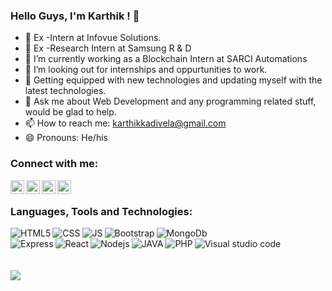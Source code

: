 ### Hello Guys, I'm Karthik ! 👋



- 🔭 Ex -Intern at Infovue Solutions.
- 🌱 Ex -Research Intern at Samsung R & D
- 🔭 I’m currently working as a Blockchain Intern at SARCI Automations
- 👯 I’m looking out for internships and oppurtunities to work.
- 🤔 Getting equipped with new technologies and updating myself with the latest technologies.
- 💬 Ask me about Web Development and any programming related stuff, would be glad to help.
- 📫 How to reach me: karthikkadivela@gmail.com
- 😄 Pronouns: He/his

### Connect with me:
[<img align="left"   width="22px" src="https://cdn.jsdelivr.net/npm/simple-icons@v3/icons/linkedin.svg" />][linkedin]
[<img align="left"  width="22px" src="https://cdn.jsdelivr.net/npm/simple-icons@v3/icons/udemy.svg" />][udemy]
[<img align="left" alt="kwikmatt | Facebook" width="22px" src="https://cdn.jsdelivr.net/npm/simple-icons@v3/icons/facebook.svg" />][facebook]
[<img align="left" alt="codeSTACKr | Instagram" width="22px" src="https://cdn.jsdelivr.net/npm/simple-icons@v3/icons/instagram.svg" />][instagram]

<br />

### Languages, Tools and Technologies:
<img  align="left" alt="HTML5" src="https://img.shields.io/badge/HTML5-E34F26?style=for-the-badge&logo=html5&logoColor=white" />
<img  align="left" alt="CSS" src="https://img.shields.io/badge/CSS3-1572B6?style=for-the-badge&logo=css3&logoColor=white" />
<img  align="left" alt="JS" src="https://img.shields.io/badge/JavaScript-323330?style=for-the-badge&logo=javascript&logoColor=F7DF1E" />
<img  align="left" alt="Bootstrap" src="https://img.shields.io/badge/Bootstrap-563D7C?style=for-the-badge&logo=bootstrap&logoColor=white" />
<img  align="left" alt="MongoDb" src="https://img.shields.io/badge/MongoDB-white?style=for-the-badge&logo=mongodb&logoColor=4EA94B" /><br/>
<img  align="left" alt="Express" src="https://img.shields.io/badge/Express.js-000000?style=for-the-badge&logo=express&logoColor=white" />
<img  align="left" alt="React" src="https://img.shields.io/badge/React-20232A?style=for-the-badge&logo=react&logoColor=61DAFB" /> 
<img  align="left" alt="Nodejs" src="https://img.shields.io/badge/Node.js-339933?style=for-the-badge&logo=nodedotjs&logoColor=white" />
<img  align="left" alt="JAVA" src="https://img.shields.io/badge/Java-ED8B00?style=for-the-badge&logo=java&logoColor=white" />
<img align="left" alt="PHP" src="https://img.shields.io/badge/PHP-777BB4?style=for-the-badge&logo=php&logoColor=white" />
<img  align="left" alt="Visual studio code" src="https://img.shields.io/badge/Visual_Studio_Code-0078D4?style=for-the-badge&logo=visual%20studio%20code&logoColor=white" /><br/>


<br />
<br />
<img src="https://github-readme-stats.vercel.app/api?username=Karthikkadivela&&show_icons=true&title_color=ffffff&icon_color=00c1bc&text_color=daf7dc&bg_color=151515">



[linkedin]: https://www.linkedin.com/in/karthik-k-n-57a3151b5/
[udemy]: https://www.udemy.com/user/karthik-k-n-9/
[instagram]: https://www.instagram.com/karthikkn_2508/
[facebook]: https://www.facebook.com/

